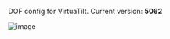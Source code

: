 DOF config for VirtuaTilt. Current version: **5062**


![image](https://github.com/user-attachments/assets/93e6b0a8-5e79-48e4-bffa-63a0bbf12e10)






